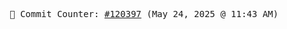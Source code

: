<p align="center">
    <samp>
        📮 Commit Counter: <a href="https://github.com/Javascript-void0/Javascript-void0/commits/main">#120397</a> (May 24, 2025 @ 11:43 AM)
    </samp>
</p>